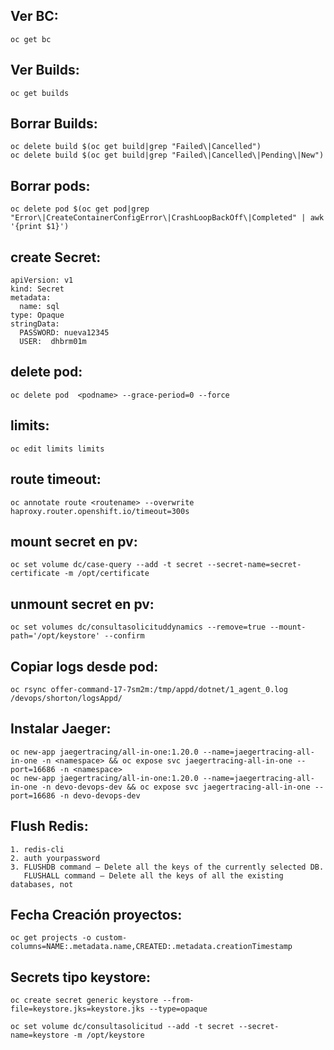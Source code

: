## Ver BC:
```
oc get bc
```

## Ver Builds:
```
oc get builds
```

## Borrar Builds:
```
oc delete build $(oc get build|grep "Failed\|Cancelled")
oc delete build $(oc get build|grep "Failed\|Cancelled\|Pending\|New")
```

## Borrar pods:
```
oc delete pod $(oc get pod|grep "Error\|CreateContainerConfigError\|CrashLoopBackOff\|Completed" | awk '{print $1}')
```

## create Secret:
```
apiVersion: v1
kind: Secret
metadata:
  name: sql
type: Opaque
stringData:
  PASSWORD: nueva12345
  USER:  dhbrm01m
  ```
  
## delete pod:
```
oc delete pod  <podname> --grace-period=0 --force
```


## limits:
```
oc edit limits limits
```

## route timeout:
```
oc annotate route <routename> --overwrite haproxy.router.openshift.io/timeout=300s
```

## mount secret en pv:
```
oc set volume dc/case-query --add -t secret --secret-name=secret-certificate -m /opt/certificate
```

## unmount secret en pv:
```
oc set volumes dc/consultasolicituddynamics --remove=true --mount-path='/opt/keystore' --confirm
```

## Copiar logs desde pod:
```
oc rsync offer-command-17-7sm2m:/tmp/appd/dotnet/1_agent_0.log /devops/shorton/logsAppd/
```

## Instalar Jaeger:
```
oc new-app jaegertracing/all-in-one:1.20.0 --name=jaegertracing-all-in-one -n <namespace> && oc expose svc jaegertracing-all-in-one --port=16686 -n <namespace> 
oc new-app jaegertracing/all-in-one:1.20.0 --name=jaegertracing-all-in-one -n devo-devops-dev && oc expose svc jaegertracing-all-in-one --port=16686 -n devo-devops-dev
```

## Flush Redis:
```
1. redis-cli
2. auth yourpassword
3. FLUSHDB command – Delete all the keys of the currently selected DB.
   FLUSHALL command – Delete all the keys of all the existing databases, not
```

## Fecha Creación proyectos:
```
oc get projects -o custom-columns=NAME:.metadata.name,CREATED:.metadata.creationTimestamp
```

## Secrets tipo keystore:
```
oc create secret generic keystore --from-file=keystore.jks=keystore.jks --type=opaque

oc set volume dc/consultasolicitud --add -t secret --secret-name=keystore -m /opt/keystore

```